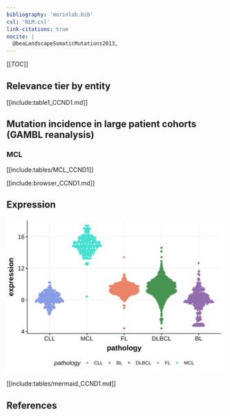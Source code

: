 ```yaml
---
bibliography: 'morinlab.bib'
csl: 'NLM.csl'
link-citations: true
nocite: |
  @beaLandscapeSomaticMutations2013, 
---
```

[[_TOC_]]


## Relevance tier by entity

[[include:table1_CCND1.md]]

## Mutation incidence in large patient cohorts (GAMBL reanalysis)

### MCL
[[include:tables/MCL_CCND1]]

<!---
## Mutation pattern and selective pressure estimates

[[include:tables/dnds_CCND1]]
-->

[[include:browser_CCND1.md]]

## Expression
![](images/gene_expression/CCND1_by_pathology.svg)
<!-- ORIGIN: beaLandscapeSomaticMutations2013 -->
<!-- MCL: beaLandscapeSomaticMutations2013 -->

[[include:tables/mermaid_CCND1.md]]

## References
